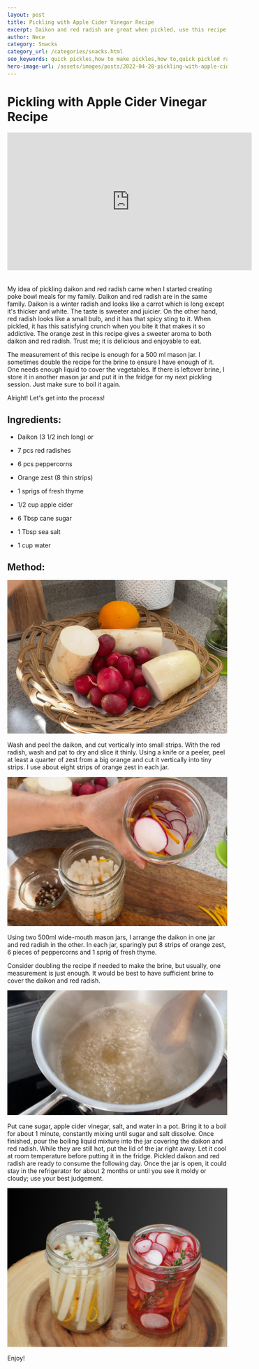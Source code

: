 ```yaml
---
layout: post
title: Pickling with Apple Cider Vinegar Recipe
excerpt: Daikon and red radish are great when pickled, use this recipe as a snack or as topper for Salads or poke bowl.
author: Nece
category: Snacks
category_url: /categories/snacks.html
seo_keywords: quick pickles,how to make pickles,how to,quick pickled radish,how to pickle radishes,pickle daikon radish,pickled daikon radish recipe,how to make pickles taste better,daikon radish pickle recipe,how to make daikon radish pickle,pickling vegetables with apple cider vinegar,pickling with apple cider vinegar recipe,quick pickles recipe,quick pickled vegetables
hero-image-url: /assets/images/posts/2022-04-28-pickling-with-apple-cider-vinegar-recipe/cover.jpg
---
```


# Pickling with Apple Cider Vinegar Recipe

<div class="videoWrapper">
  <iframe width="560" height="315" src="https://www.youtube.com/embed/f3D3Wq2oslg" title="YouTube video player" frameborder="0" allow="accelerometer; autoplay; clipboard-write; encrypted-media; gyroscope; picture-in-picture" allowfullscreen></iframe>
</div>
<br>

My idea of pickling daikon and red radish came when I started creating poke bowl meals for my family. Daikon and red radish are in the same family. Daikon is a winter radish and looks like a carrot which is long except it's thicker and white. The taste is sweeter and juicier. On the other hand, red radish looks like a small bulb, and it has that spicy sting to it. When pickled, it has this satisfying crunch when you bite it that makes it so addictive. The orange zest in this recipe gives a sweeter aroma to both daikon and red radish. Trust me; it is delicious and enjoyable to eat.

The measurement of this recipe is enough for a 500 ml mason jar. I sometimes double the recipe for the brine to ensure I have enough of it. One needs enough liquid to cover the vegetables. If there is leftover brine, I store it in another mason jar and put it in the fridge for my next pickling session. Just make sure to boil it again.

Alright! Let's get into the process!

## Ingredients:
* Daikon (3 1/2 inch long) or
* 7 pcs red radishes
* 6 pcs peppercorns
* Orange zest (8 thin strips)
* 1 sprigs of fresh thyme

* 1/2 cup apple cider
* 6 Tbsp cane sugar
* 1 Tbsp sea salt
* 1 cup water

## Method:

![Veggies](/assets/images/posts/2022-04-28-pickling-with-apple-cider-vinegar-recipe/veggies.jpg "Veggies")

Wash and peel the daikon, and cut vertically into small strips. With the red radish, wash and pat to dry and slice it thinly. Using a knife or a peeler, peel at least a quarter of zest from a big orange and cut it vertically into tiny strips. I use about eight strips of orange zest in each jar.

![Arrangement](/assets/images/posts/2022-04-28-pickling-with-apple-cider-vinegar-recipe/arrangement.jpg "Arrangement")

Using two 500ml wide-mouth mason jars, I arrange the daikon in one jar and red radish in the other. In each jar, sparingly put 8 strips of orange zest, 6 pieces of peppercorns and 1 sprig of fresh thyme.

Consider doubling the recipe if needed to make the brine, but usually, one measurement is just enough. It would be best to have sufficient brine to cover the daikon and red radish.

![Brine](/assets/images/posts/2022-04-28-pickling-with-apple-cider-vinegar-recipe/brine.jpg "Brine")

Put cane sugar, apple cider vinegar, salt, and water in a pot. Bring it to a boil for about 1 minute, constantly mixing until sugar and salt dissolve. Once finished, pour the boiling liquid mixture into the jar covering the daikon and red radish. While they are still hot, put the lid of the jar right away. Let it cool at room temperature before putting it in the fridge. Pickled daikon and red radish are ready to consume the following day. Once the jar is open, it could stay in the refrigerator for about 2 months or until you see it moldy or cloudy; use your best judgement.

![Pickled Daikon and Red Radish](/assets/images/posts/2022-04-28-pickling-with-apple-cider-vinegar-recipe/cover.jpg "Pickled Daikon and Red Radish")

Enjoy!